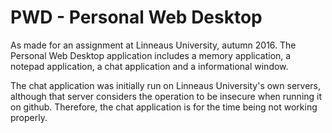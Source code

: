# PWD - Personal Web Desktop

As made for an assignment at Linneaus University, autumn 2016. The Personal Web Desktop application includes a memory 
application, a notepad application, a chat application and a informational window. 

The chat application was initially run on Linneaus University's own servers, although that server considers the operation to
 be insecure when running it on github. Therefore, the chat application is for the time being not working properly.
